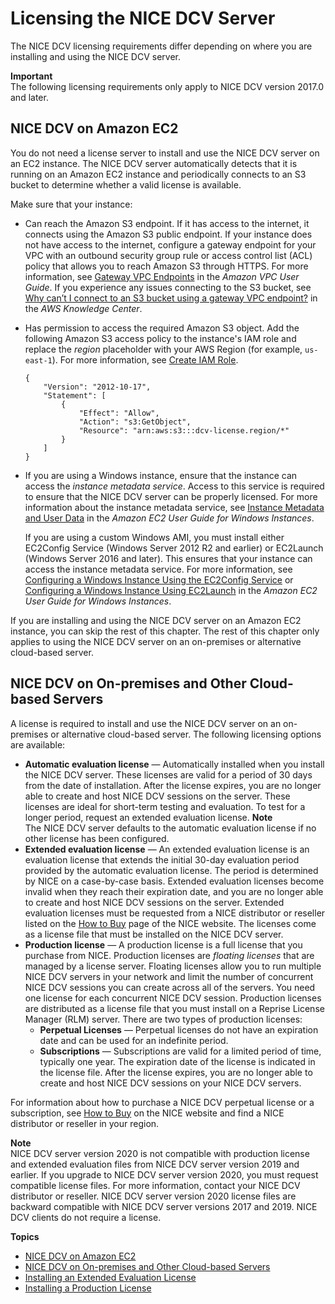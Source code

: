 # Licensing the NICE DCV Server<a name="setting-up-license"></a>

The NICE DCV licensing requirements differ depending on where you are installing and using the NICE DCV server\.

**Important**  
The following licensing requirements only apply to NICE DCV version 2017\.0 and later\.

## NICE DCV on Amazon EC2<a name="setting-up-license-ec2"></a>

You do not need a license server to install and use the NICE DCV server on an EC2 instance\. The NICE DCV server automatically detects that it is running on an Amazon EC2 instance and periodically connects to an S3 bucket to determine whether a valid license is available\. 

Make sure that your instance:
+ Can reach the Amazon S3 endpoint\. If it has access to the internet, it connects using the Amazon S3 public endpoint\. If your instance does not have access to the internet, configure a gateway endpoint for your VPC with an outbound security group rule or access control list \(ACL\) policy that allows you to reach Amazon S3 through HTTPS\. For more information, see [Gateway VPC Endpoints](https://docs.aws.amazon.com/vpc/latest/userguide/vpce-gateway.html) in the *Amazon VPC User Guide*\. If you experience any issues connecting to the S3 bucket, see [Why can’t I connect to an S3 bucket using a gateway VPC endpoint?](https://aws.amazon.com/premiumsupport/knowledge-center/connect-s3-vpc-endpoint/) in the *AWS Knowledge Center*\.
+ Has permission to access the required Amazon S3 object\. Add the following Amazon S3 access policy to the instance's IAM role and replace the *region* placeholder with your AWS Region \(for example, `us-east-1`\)\. For more information, see [Create IAM Role](https://docs.aws.amazon.com/IAM/latest/UserGuide/id_roles_create_for-service.html)\.

  ```
  {
      "Version": "2012-10-17",
      "Statement": [
          {
              "Effect": "Allow",
              "Action": "s3:GetObject",
              "Resource": "arn:aws:s3:::dcv-license.region/*"
          }
      ]
  }
  ```
+ If you are using a Windows instance, ensure that the instance can access the *instance metadata service*\. Access to this service is required to ensure that the NICE DCV server can be properly licensed\. For more information about the instance metadata service, see [Instance Metadata and User Data](https://docs.aws.amazon.com/AWSEC2/latest/WindowsGuide/ec2-instance-metadata.html) in the *Amazon EC2 User Guide for Windows Instances*\.

  If you are using a custom Windows AMI, you must install either EC2Config Service \(Windows Server 2012 R2 and earlier\) or EC2Launch \(Windows Server 2016 and later\)\. This ensures that your instance can access the instance metadata service\. For more information, see [Configuring a Windows Instance Using the EC2Config Service](https://docs.aws.amazon.com/AWSEC2/latest/WindowsGuide/ec2config-service.html) or [Configuring a Windows Instance Using EC2Launch](https://docs.aws.amazon.com/AWSEC2/latest/WindowsGuide/ec2launch.html) in the *Amazon EC2 User Guide for Windows Instances*\.

If you are installing and using the NICE DCV server on an Amazon EC2 instance, you can skip the rest of this chapter\. The rest of this chapter only applies to using the NICE DCV server on an on\-premises or alternative cloud\-based server\.

## NICE DCV on On\-premises and Other Cloud\-based Servers<a name="setting-up-license-onprem"></a>

A license is required to install and use the NICE DCV server on an on\-premises or alternative cloud\-based server\. The following licensing options are available:
+ **Automatic evaluation license** — Automatically installed when you install the NICE DCV server\. These licenses are valid for a period of 30 days from the date of installation\. After the license expires, you are no longer able to create and host NICE DCV sessions on the server\. These licenses are ideal for short\-term testing and evaluation\. To test for a longer period, request an extended evaluation license\.
**Note**  
The NICE DCV server defaults to the automatic evaluation license if no other license has been configured\.
+ **Extended evaluation license** — An extended evaluation license is an evaluation license that extends the initial 30\-day evaluation period provided by the automatic evaluation license\. The period is determined by NICE on a case\-by\-case basis\. Extended evaluation licenses become invalid when they reach their expiration date, and you are no longer able to create and host NICE DCV sessions on the server\. Extended evaluation licenses must be requested from a NICE distributor or reseller listed on the [ How to Buy](https://www.nice-software.com/index.html#buy) page of the NICE website\. The licenses come as a license file that must be installed on the NICE DCV server\. 
+ **Production license** — A production license is a full license that you purchase from NICE\. Production licenses are *floating licenses* that are managed by a license server\. Floating licenses allow you to run multiple NICE DCV servers in your network and limit the number of concurrent NICE DCV sessions you can create across all of the servers\. You need one license for each concurrent NICE DCV session\. Production licenses are distributed as a license file that you must install on a Reprise License Manager \(RLM\) server\. There are two types of production licenses: 
  + **Perpetual Licenses** — Perpetual licenses do not have an expiration date and can be used for an indefinite period\.
  + **Subscriptions** — Subscriptions are valid for a limited period of time, typically one year\. The expiration date of the license is indicated in the license file\. After the license expires, you are no longer able to create and host NICE DCV sessions on your NICE DCV servers\.

For information about how to purchase a NICE DCV perpetual license or a subscription, see [How to Buy](https://www.nice-software.com/index.html#buy) on the NICE website and find a NICE distributor or reseller in your region\.

**Note**  
NICE DCV server version 2020 is not compatible with production license and extended evaluation files from NICE DCV server version 2019 and earlier\. If you upgrade to NICE DCV server version 2020, you must request compatible license files\. For more information, contact your NICE DCV distributor or reseller\.
NICE DCV server version 2020 license files are backward compatible with NICE DCV server versions 2017 and 2019\.
NICE DCV clients do not require a license\.

**Topics**
+ [NICE DCV on Amazon EC2](#setting-up-license-ec2)
+ [NICE DCV on On\-premises and Other Cloud\-based Servers](#setting-up-license-onprem)
+ [Installing an Extended Evaluation License](setting-up-evaluation.md)
+ [Installing a Production License](setting-up-floating.md)